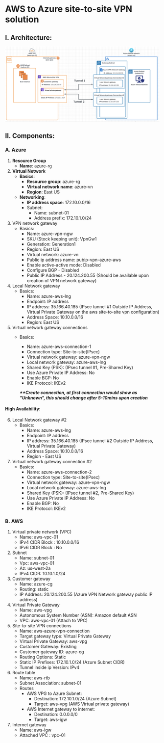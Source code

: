 # AWS to Azure site-to-site VPN solution

## I. Architecture:
![VPN Solution Flowchart.png](resources%2FVPN%20Solution%20Flowchart.png)


## II. Components:

### A. Azure
1. **Resource Group**
   * **Name**: azure-rg
2. **Virtual Network**
   * **Basics**:
     * **Resource group**: azure-rg
     * **Virtual network name**: azure-vn
     * **Region**: East US
   * **Networking**:
     * **IP address space**: 172.10.0.0/16
     * Subnet:
       * Name: subnet-01
       * Address prefix: 172.10.1.0/24
3. VPN network gateway
   * Basics:
     * Name: azure-vpn-ngw
     * SKU (Stock keeping unit): VpnGw1
     * Generation: Generation1
     * Region: East US
     * Virtual network: azure-vn
     * Public ip address name: pubip-vpn-azure-aws
     * Enable active-active mode: Disabled
     * Configure BGP - Disabled
     * Public IP Address - 20.124.200.55 (Should be available upon creation of VPN network gateway)
4. Local Network gateway
   * Basics:
     * Name: azure-aws-lng
     * Endpoint: IP address
     * IP address: 35.166.40.185 (IPsec tunnel #1 Outside IP Address, Virtual Private Gateway on the aws site-to-site vpn configuration)
     * Address Space: 10.10.0.0/16
     * Region: East US
5. Virtual network gateway connections
   * Basics:
     * Name: azure-aws-connection-1
     * Connection type: Site-to-site(IPsec)
     * Virtual network gateway: azure-vpn-ngw
     * Local network gateway: azure-aws-lng
     * Shared Key (PSK): (IPsec tunnel #1, Pre-Shared Key)
     * Use Azure Private IP Address: No
     * Enable BGP: No
     * IKE Protocol: IKEv2

     **_**Create connection, at first connection would show as "Unknown", this should change after 5-10mins upon creation_**
#### High Availability:

6. Local Network gateway #2
   * Basics:
     * Name: azure-aws-lng
     * Endpoint: IP address
     * IP address: 35.166.40.185 (IPsec tunnel #2 Outside IP Address, Virtual Private Gateway)
     * Address Space: 10.10.0.0/16
     * Region - East US
7. Virtual network gateway connection #2
   * Basics:
     * Name: azure-aws-connection-2
     * Connection type: Site-to-site(IPsec)
     * Virtual network gateway: azure-vpn-ngw
     * Local network gateway: azure-aws-lng
     * Shared Key (PSK): (IPsec tunnel #2, Pre-Shared Key)
     * Use Azure Private IP Address: No
     * Enable BGP: No
     * IKE Protocol: IKEv2

### B. AWS
1. Virtual private network (VPC)
   * Name: aws-vpc-01
   * IPv4 CIDR Block : 10.10.0.0/16
   * IPv6 CIDR Block : No
2. Subnet
   * Name: subnet-01
   * Vpc: aws-vpc-01
   * Az: us-west-2a
   * IPv4 CIDR: 10.10.1.0/24
3. Customer gateway
   * Name: azure-cg
   * Routing: static
   * IP Address: 20.124.200.55 (Azure VPN Network gateway public IP address)
4. Virtual Private Gateway
   * Name: aws-vpg
   * Autonomous System Number (ASN): Amazon default ASN
   * VPC: aws-vpc-01 (Attach to VPC)
5. Site-to-site VPN connections
   * Name: aws-azure-vpn-connection
   * Target gateway type: Virtual Private Gateway
   * Virtual Private Gateway: aws-vpg
   * Customer Gateway: Existing
   * Customer gateway ID: azure-cg
   * Routing Options: Static
   * Static IP Prefixes: 172.10.1.0/24 (Azure Subnet CIDR)
   * Tunnel inside ip Version: IPv4
6. Route table
   * Name: aws-rtb
   * Subnet Association: subnet-01
   * Routes
     * AWS VPG to Azure Subnet:
       * Destination: 172.10.1.0/24 (Azure Subnet)
       * Target: aws-vpg (AWS Virtual private gateway)
     * AWS Internet gateway to internet:
       * Destination: 0.0.0.0/0
       * Target: aws-igw
7. Internet gateway
   * Name: aws-igw
   * Attached VPC : vpc-01